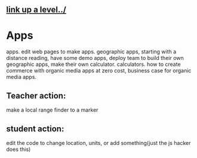 ## [link up a level../](../)

# Apps

apps. edit web pages to make apps. geographic apps, starting with a distance reading, have some demo apps, deploy team to build their own geographic apps, make their own calculator. calculators.  how to create commerce with organic media apps at zero cost, business case for organic media apps.

## Teacher action:

make a local range finder to a marker

## student action:

edit the code to change location, units, or add something(just the js hacker does this)